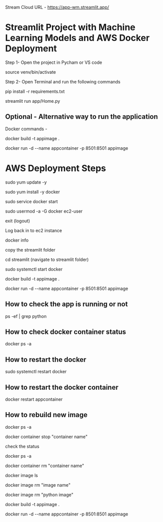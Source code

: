 
Stream Cloud URL - https://app-wm.streamlit.app/
# Streamlit Project with Machine Learning Models and AWS Docker Deployment

Step 1- Open the project in Pycham or VS code

source venv/bin/activate

Step 2- Open Terminal and run the following commands 

pip install -r requirements.txt

streamlit run app/Home.py

## Optional - Alternative way to run the application
Docker commands -

docker build -t appimage .

docker run -d --name appcontainer -p 8501:8501 appimage


# AWS Deployment Steps

   sudo yum update -y

   sudo yum install -y docker

   sudo service docker start

   sudo usermod -a -G docker ec2-user

   exit    (logout)

   Log back in to ec2 instance

   docker info
   
   copy the streamlit folder
   
   cd streamlit (navigate to streamlit folder)
   
   sudo systemctl start docker

   docker build -t appimage .

   docker run -d --name appcontainer -p 8501:8501 appimage


## How to check the app is running or not

   ps -ef | grep python


## How to check docker container status

   docker ps -a


## How to restart the docker

   sudo systemctl restart docker

## How to restart the docker container

   docker restart appcontainer

## How to rebuild new image
   docker ps -a 
   
   docker container stop "container name"

   check the status
   
   docker ps -a

   docker container rm "container name"

   docker image ls
   
   docker image rm "image name"

   docker image rm "python image"

   docker build -t appimage .

   docker run -d --name appcontainer -p 8501:8501 appimage
